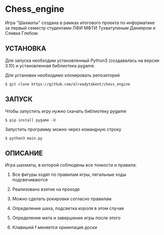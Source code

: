 # Chess_engine
Игра "Шахматы" создана в рамках итогового проекта по информатике за первый семестр студентами ЛФИ МФТИ Тухватулиным Данияром и Сливка Глебом.


УСТАНОВКА
---------

Для запуска необходим установленный Python3 (создавалась на версии 3.10) и установленная библиотека pygame.

Для установки необходимо клонировать репозиторий

    $ git clone https://github.com/alreadytakent/chess_engine
        

ЗАПУСК
------

Чтобы запустить игру нужно скачать библиотеку pygame

    $ pip install pygame -U

Запустить программу можно через командную строку

    $ python3 main.py


ОПИСАНИЕ
------

Игра шахматы, в которой соблюдены все тонкости и правила:

1. Все фигуры ходят по правилам игры, легальные ходы подсвечиваются 

2. Реализовано взятие на проходе

3. Можно сделать рокировки согласно правилам

4. Определение шаха, подсветка короля в этом случае

5. Определение мата и завершение игры после этого

6. Клавишей f меняется ориентация доски
